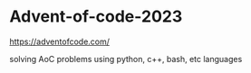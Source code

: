 # Advent-of-code-2023


https://adventofcode.com/


solving AoC problems using python, c++, bash, etc languages
